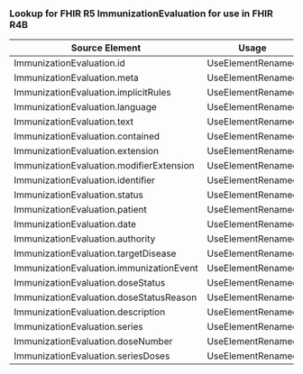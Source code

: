 ### Lookup for FHIR R5 ImmunizationEvaluation for use in FHIR R4B

| Source Element | Usage | Target |
| -------------- | ----- | ------ |
| ImmunizationEvaluation.id | UseElementRenamed | ImmunizationEvaluation.id |
| ImmunizationEvaluation.meta | UseElementRenamed | ImmunizationEvaluation.meta |
| ImmunizationEvaluation.implicitRules | UseElementRenamed | ImmunizationEvaluation.implicitRules |
| ImmunizationEvaluation.language | UseElementRenamed | ImmunizationEvaluation.language |
| ImmunizationEvaluation.text | UseElementRenamed | ImmunizationEvaluation.text |
| ImmunizationEvaluation.contained | UseElementRenamed | ImmunizationEvaluation.contained |
| ImmunizationEvaluation.extension | UseElementRenamed | ImmunizationEvaluation.extension |
| ImmunizationEvaluation.modifierExtension | UseElementRenamed | ImmunizationEvaluation.modifierExtension |
| ImmunizationEvaluation.identifier | UseElementRenamed | ImmunizationEvaluation.identifier |
| ImmunizationEvaluation.status | UseElementRenamed | ImmunizationEvaluation.status |
| ImmunizationEvaluation.patient | UseElementRenamed | ImmunizationEvaluation.patient |
| ImmunizationEvaluation.date | UseElementRenamed | ImmunizationEvaluation.date |
| ImmunizationEvaluation.authority | UseElementRenamed | ImmunizationEvaluation.authority |
| ImmunizationEvaluation.targetDisease | UseElementRenamed | ImmunizationEvaluation.targetDisease |
| ImmunizationEvaluation.immunizationEvent | UseElementRenamed | ImmunizationEvaluation.immunizationEvent |
| ImmunizationEvaluation.doseStatus | UseElementRenamed | ImmunizationEvaluation.doseStatus |
| ImmunizationEvaluation.doseStatusReason | UseElementRenamed | ImmunizationEvaluation.doseStatusReason |
| ImmunizationEvaluation.description | UseElementRenamed | ImmunizationEvaluation.description |
| ImmunizationEvaluation.series | UseElementRenamed | ImmunizationEvaluation.series |
| ImmunizationEvaluation.doseNumber | UseElementRenamed | ImmunizationEvaluation.doseNumber[x] |
| ImmunizationEvaluation.seriesDoses | UseElementRenamed | ImmunizationEvaluation.seriesDoses[x] |
